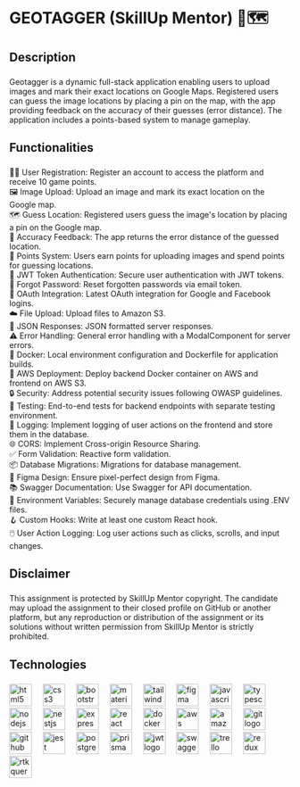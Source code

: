 

<h1 align="left">GEOTAGGER (SkillUp Mentor) 📍🗺️</h1>

###

<h2 align="left">Description</h2>

###

<p align="left">Geotagger is a dynamic full-stack application enabling users to upload images and mark their exact locations on Google Maps. Registered users can guess the image locations by placing a pin on the map, with the app providing feedback on the accuracy of their guesses (error distance). The application includes a points-based system to manage gameplay.</p>

###

<h2 align="left">Functionalities</h2>

###

<p align="left">
  🧑‍💼 User Registration: Register an account to access the platform and receive 10 game points.<br>
  🖼️ Image Upload: Upload an image and mark its exact location on the Google map.<br>
  🗺️ Guess Location: Registered users guess the image's location by placing a pin on the Google map.<br>
  📏 Accuracy Feedback: The app returns the error distance of the guessed location.<br>
  🔄 Points System: Users earn points for uploading images and spend points for guessing locations.<br>
  🔐 JWT Token Authentication: Secure user authentication with JWT tokens.<br>
  🔑 Forgot Password: Reset forgotten passwords via email token.<br>
  🔗 OAuth Integration: Latest OAuth integration for Google and Facebook logins.<br>
  ☁️ File Upload: Upload files to Amazon S3.<br>
  📡 JSON Responses: JSON formatted server responses.<br>
  ⚠️ Error Handling: General error handling with a ModalComponent for server errors.<br>
  🐳 Docker: Local environment configuration and Dockerfile for application builds.<br>
  🚀 AWS Deployment: Deploy backend Docker container on AWS and frontend on AWS S3.<br>
  🔒 Security: Address potential security issues following OWASP guidelines.<br>
  🧪 Testing: End-to-end tests for backend endpoints with separate testing environment.<br>
  📄 Logging: Implement logging of user actions on the frontend and store them in the database.<br>
  🌐 CORS: Implement Cross-origin Resource Sharing.<br>
  ✅ Form Validation: Reactive form validation.<br>
  📦 Database Migrations: Migrations for database management.<br>
  🎨 Figma Design: Ensure pixel-perfect design from Figma.<br>
  📚 Swagger Documentation: Use Swagger for API documentation.<br>
  🔐 Environment Variables: Securely manage database credentials using .ENV files.<br>
  🪝 Custom Hooks: Write at least one custom React hook.<br>
  🖱️ User Action Logging: Log user actions such as clicks, scrolls, and input changes.
</p>

###

<h2 align="left">Disclaimer</h2>

###

<p align="left">This assignment is protected by SkillUp Mentor copyright. The candidate may upload the assignment to their closed profile on GitHub or another platform, but any reproduction or distribution of the assignment or its solutions without written permission from SkillUp Mentor is strictly prohibited.</p>

###

<h2 align="left">Technologies</h2>

###

<div align="left">
  <img src="https://cdn.jsdelivr.net/gh/devicons/devicon/icons/html5/html5-original.svg" height="40" alt="html5 logo" />
  <img width="12" />
  <img src="https://cdn.jsdelivr.net/gh/devicons/devicon/icons/css3/css3-original.svg" height="40" alt="css3 logo" />
  <img width="12" />
  <img src="https://cdn.jsdelivr.net/gh/devicons/devicon/icons/bootstrap/bootstrap-original.svg" height="40" alt="bootstrap logo" />
  <img width="12" />
  <img src="https://cdn.jsdelivr.net/gh/devicons/devicon/icons/materialui/materialui-original.svg" height="40" alt="materialui logo" />
  <img width="12" />
  <img src="https://cdn.jsdelivr.net/gh/devicons/devicon/icons/tailwindcss/tailwindcss-original.svg" height="40" alt="tailwindcss logo" />
  <img width="12" />
  <img src="https://cdn.jsdelivr.net/gh/devicons/devicon/icons/figma/figma-original.svg" height="40" alt="figma logo" />
  <img width="12" />
  <img src="https://cdn.jsdelivr.net/gh/devicons/devicon/icons/javascript/javascript-original.svg" height="40" alt="javascript logo" />
  <img width="12" />
  <img src="https://cdn.jsdelivr.net/gh/devicons/devicon/icons/typescript/typescript-original.svg" height="40" alt="typescript logo" />
  <img width="12" />
  <img src="https://cdn.jsdelivr.net/gh/devicons/devicon/icons/nodejs/nodejs-original.svg" height="40" alt="nodejs logo" />
  <img width="12" />
  <img src="https://cdn.jsdelivr.net/gh/devicons/devicon/icons/nestjs/nestjs-original.svg" height="40" alt="nestjs logo" />
  <img width="12" />
  <img src="https://cdn.jsdelivr.net/gh/devicons/devicon/icons/express/express-original.svg" height="40" alt="express logo" />
  <img width="12" />
  <img src="https://cdn.jsdelivr.net/gh/devicons/devicon/icons/react/react-original.svg" height="40" alt="react logo" />
  <img width="12" />
   <img src="https://cdn.jsdelivr.net/gh/devicons/devicon/icons/docker/docker-original.svg" height="40" alt="docker logo" />
  <img width="12" />
  <img src="https://cdn.jsdelivr.net/gh/devicons/devicon/icons/amazonwebservices/amazonwebservices-plain-wordmark.svg" height="40" alt="aws logo" />
  <img width="12" />
  <img src="https://cdn.jsdelivr.net/gh/devicons/devicon/icons/amazonwebservices/amazonwebservices-original-wordmark.svg" height="40" alt="amazon s3 logo" />
  <img width="12" />
  <img src="https://cdn.jsdelivr.net/gh/devicons/devicon/icons/git/git-original.svg" height="40" alt="git logo" />
  <img width="12" />
  <img src="https://cdn.jsdelivr.net/gh/devicons/devicon/icons/github/github-original.svg" height="40" alt="github logo" />
  <img width="12" />
  <img src="https://cdn.jsdelivr.net/gh/devicons/devicon/icons/jest/jest-plain.svg" height="40" alt="jest logo" />
  <img width="12" />
  <img src="https://cdn.jsdelivr.net/gh/devicons/devicon/icons/postgresql/postgresql-original.svg" height="40" alt="postgresql logo" />
  <img width="12" />
  <img src="https://cdn.jsdelivr.net/gh/devicons/devicon/icons/prisma/prisma-original-wordmark.svg" height="40" alt="prisma logo" />
  <img width="12" />
 <img src="https://jwt.io/img/logo-asset.svg" height="40" alt="jwt logo" />
  <img width="12" />
  <img src="https://cdn.jsdelivr.net/gh/devicons/devicon/icons/swagger/swagger-original-wordmark.svg" height="40" alt="swagger logo" />
  <img width="12" />
  <img src="https://cdn.jsdelivr.net/gh/devicons/devicon/icons/trello/trello-plain.svg" height="40" alt="trello logo" />
  <img width="12" />
  <img src="https://raw.githubusercontent.com/reduxjs/redux-toolkit/master/logo/logo.svg" height="40" alt="redux toolkit logo" />
  <img width="12" />
  <!-- RTK Query uses the same logo as Redux Toolkit -->
  <img src="https://raw.githubusercontent.com/reduxjs/redux-toolkit/master/logo/logo.svg" height="40" alt="rtk query logo" />
</div>

###

###
